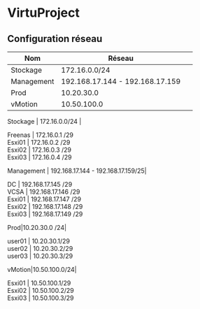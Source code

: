 # VirtuProject

## Configuration réseau

|Nom|Réseau||
|----|----|---------|
Stockage | 172.16.0.0/24 | 
Management| 192.168.17.144 - 192.168.17.159|
Prod|10.20.30.0| 
vMotion|10.50.100.0| 


Stockage | 172.16.0.0/24 |   

Freenas | 172.16.0.1 /29  
Esxi01 | 172.16.0.2 /29  
Esxi02 | 172.16.0.3 /29   
Esxi03 | 172.16.0.4 /29  
  
Management | 192.168.17.144 - 192.168.17.159/25|  
  
DC | 192.168.17.145 /29  
VCSA | 192.168.17.146 /29  
Esxi01 | 192.168.17.147 /29  
Esxi02 | 192.168.17.148 /29   
Esxi03 | 192.168.17.149 /29  
  
Prod|10.20.30.0 /24|   
  
user01 | 10.20.30.1/29  
user02 | 10.20.30.2/29  
user03 | 10.20.30.3/29  
  
vMotion|10.50.100.0/24|  
  
Esxi01 | 10.50.100.1/29  
Esxi02 | 10.50.100.2/29  
Esxi03 | 10.50.100.3/29  






